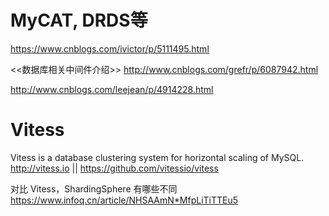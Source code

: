
# MyCAT, DRDS等

https://www.cnblogs.com/ivictor/p/5111495.html

<<数据库相关中间件介绍>>
http://www.cnblogs.com/grefr/p/6087942.html

http://www.cnblogs.com/leejean/p/4914228.html

# Vitess

Vitess is a database clustering system for horizontal scaling of MySQL. http://vitess.io || https://github.com/vitessio/vitess

对比 Vitess，ShardingSphere 有哪些不同 https://www.infoq.cn/article/NHSAAmN*MfpLiTiTTEu5
